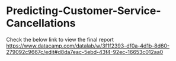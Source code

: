 # Predicting-Customer-Service-Cancellations

Check the below link to view the final report
https://www.datacamp.com/datalab/w/3f1f2393-df0a-4d1b-8d60-279092c9667c/edit#d8da7eac-5ebd-43f4-92ec-16653c012aa0
